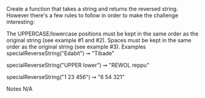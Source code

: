 Create a function that takes a string and returns the reversed string. However there's a few rules to follow in order to make the challenge interesting:

The UPPERCASE/lowercase positions must be kept in the same order as the original string (see example #1 and #2).
Spaces must be kept in the same order as the original string (see example #3).
Examples
specialReverseString("Edabit") ➞ "Tibade"

specialReverseString("UPPER lower") ➞ "REWOL reppu"

specialReverseString("1 23 456") ➞ "6 54 321"

Notes
N/A